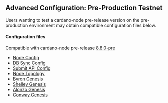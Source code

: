 ## Advanced Configuration: Pre-Production Testnet

Users wanting to test a cardano-node pre-release version on the pre-production
environment may obtain compatible configuration files below.

#### Configuration files

Compatible with cardano-node pre-release [8.8.0-pre](https://github.com/IntersectMBO/cardano-node/releases/tag/8.8.0-pre)

- [Node Config](environments-pre/preprod/config.json)
- [DB Sync Config](environments-pre/preprod/db-sync-config.json)
- [Submit API Config](environments-pre/preprod/submit-api-config.json)
- [Node Topology](environments-pre/preprod/topology.json)
- [Byron Genesis](environments-pre/preprod/byron-genesis.json)
- [Shelley Genesis](environments-pre/preprod/shelley-genesis.json)
- [Alonzo Genesis](environments-pre/preprod/alonzo-genesis.json)
- [Conway Genesis](environments-pre/preprod/conway-genesis.json)
